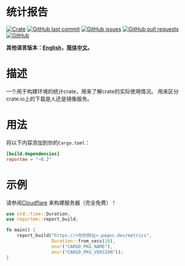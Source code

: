 # 统计报告

[![Crate](https://img.shields.io/crates/v/reportme.svg)](https://crates.io/crates/reportme)
[![GitHub last commit](https://img.shields.io/github/last-commit/xuxiaocheng0201/reportme)](https://github.com/xuxiaocheng0201/reportme/commits/master)
[![GitHub issues](https://img.shields.io/github/issues-raw/xuxiaocheng0201/reportme)](https://github.com/xuxiaocheng0201/reportme/issues)
[![GitHub pull requests](https://img.shields.io/github/issues-pr/xuxiaocheng0201/reportme)](https://github.com/xuxiaocheng0201/reportme/pulls)
[![GitHub](https://img.shields.io/github/license/xuxiaocheng0201/reportme)](https://github.com/xuxiaocheng0201/reportme/blob/master/LICENSE)

**其他语言版本：[English](README.md)，[简体中文](README_zh.md)。**

# 描述

一个用于构建环境的统计crate，用来了解crate的实际使用情况。
用来区分crate.io上的下载是人还是镜像服务。


# 用法

将以下内容添加到你的`Cargo.toml`：

```toml
[build.dependencies]
reportme = "~0.2"
```

# 示例

请参阅[Cloudflare](Cloudflare_zh.md) 来构建服务器（完全免费）！

```rust
use std::time::Duration;
use reportme::report_build;

fn main() {
    report_build("https://<你的网址>.pages.dev/metrics",
                 Duration::from_secs(10),
                 env!("CARGO_PKG_NAME"),
                 env!("CARGO_PKG_VERSION"));
}
```
